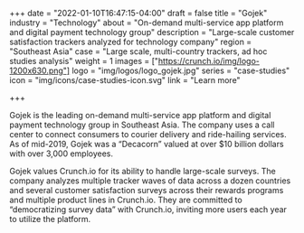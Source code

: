 +++
date = "2022-01-10T16:47:15-04:00"
draft = false
title = "Gojek"
industry = "Technology"
about = "On-demand multi-service app platform and digital payment technology group"
description = "Large-scale customer satisfaction trackers analyzed for technology company"
region = "Southeast Asia"
case = "Large scale, multi-country trackers, ad hoc studies analysis"
weight = 1
images = ["https://crunch.io/img/logo-1200x630.png"]
logo = "img/logos/logo_gojek.jpg"
series = "case-studies"
icon = "img/icons/case-studies-icon.svg"
link = "Learn more"

+++

Gojek is the leading on-demand multi-service app platform and digital payment technology group in Southeast Asia. The company uses a call center to connect consumers to courier delivery and ride-hailing services. As of mid-2019, Gojek was a “Decacorn” valued at over $10 billion dollars with over 3,000 employees.

<span class="highlight">Gojek values Crunch.io for its ability to handle <span class="font-italic">large-scale</span> surveys.</span> The company analyzes multiple tracker waves of data across a dozen countries and several customer satisfaction surveys across their rewards programs and multiple product lines in Crunch.io. They are committed to “democratizing survey data” with Crunch.io, inviting more users each year to utilize the platform.
